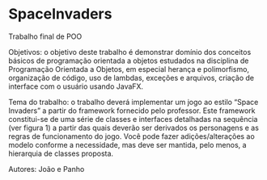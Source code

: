 # SpaceInvaders
 Trabalho final de POO

 Objetivos: o objetivo deste trabalho é demonstrar domínio dos conceitos básicos de programação orientada a objetos estudados na disciplina de Programação Orientada a Objetos, em especial herança e polimorfismo, organização de código, uso de lambdas, exceções e arquivos, criação de interface com o usuário usando JavaFX.

Tema do trabalho: o trabalho deverá implementar um jogo ao estilo “Space Invaders” a partir do framework fornecido pelo professor. Este framework constitui-se de uma série de classes e interfaces detalhadas na sequência (ver figura 1) a partir das quais deverão ser derivados os personagens e as regras de funcionamento do jogo. Você pode fazer adições/alterações ao modelo conforme a necessidade, mas deve ser mantida, pelo menos, a hierarquia de classes proposta. 

Autores: João e Panho